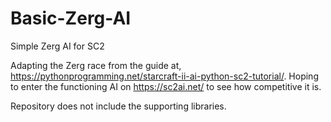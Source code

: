 # Basic-Zerg-AI
Simple Zerg AI for SC2

Adapting the Zerg race from the guide at, https://pythonprogramming.net/starcraft-ii-ai-python-sc2-tutorial/. 
Hoping to enter the functioning AI on https://sc2ai.net/ to see how competitive it is. 

Repository does not include the supporting libraries.
